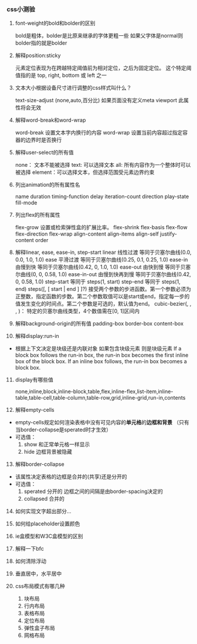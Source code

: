 ### css小测验

1. font-weight的bold和bolder的区别

	bold是粗体，bolder是比原来继承的字体更粗一些 如果父字体是normal则 bolder指的就是bolder


2. 解释position:sticky

	元素定位表现为在跨越特定阈值前为相对定位，之后为固定定位。
	这个特定阈值指的是 top, right, bottom 或 left 之一

3. 文本大小根据设备尺寸进行调整的css样式叫什么？

	text-size-adjust (none,auto,百分比)
	如果页面没有定义meta viewport 此属性将会无效

4. 解释word-break和word-wrap

	word-break 设置文本字内换行的内容
	word-wrap 设置当前内容超过指定容器的边界时是否换行


5. 解释user-select的所有值
   
   none： 文本不能被选择
   text: 可以选择文本
   all: 所有内容作为一个整体时可以被选择
   element：可以选择文本，但选择范围受元素边界约束




6. 列出animation的所有属性名

	name
	duration
	timing-function
	delay
	iteration-count
	direction
	play-state
	fill-mode



7. 列出flex的所有属性

	flex-grow 设置或检索弹性盒的扩展比率。
	flex-shrink
	flex-basis
	flex-flow
	flex-direction
	flex-wrap
	align-content
	align-items
	align-self
	justify-content
	order




8. 解释linear, ease, ease-in, step-start
linear 线性过渡 等同于贝塞尔曲线(0.0, 0.0, 1.0, 1.0)
ease 平滑过渡 等同于贝塞尔曲线(0.25, 0.1, 0.25, 1.0)
ease-in 由慢到快 等同于贝塞尔曲线(0.42, 0, 1.0, 1.0)
ease-out 由快到慢 等同于贝塞尔曲线(0, 0, 0.58, 1.0)
ease-in-out 由慢到快再到慢 等同于贝塞尔曲线(0.42, 0, 0.58, 1.0)
step-start 等同于 steps(1, start)
step-end 等同于 steps(1, end)
steps(<integer>[, [ start | end ] ]?) 接受两个参数的步进函数。第一个参数必须为正整数，指定函数的步数。第二个参数取值可以是start或end，指定每一步的值发生变化的时间点。第二个参数是可选的，默认值为end。
cubic-bezier(<number>, <number>, <number>, <number>)：
特定的贝塞尔曲线类型，4个数值需在[0, 1]区间内




9. 解释background-origin的所有值
	padding-box
	border-box
	content-box




10. 解释display:run-in

- 根据上下文决定是块级还是内联对象
	如果包含块级元素 则是块级元素
	If a block box follows the run-in box, the run-in box becomes the first inline box of the block box.
	If an inline box follows, the run-in box becomes a block box.


11. display有哪些值

	none,inline,block,inline-block,table,flex,inline-flex,list-item,inline-table,table-cell,table-column,table-row,grid,inline-grid,run-in,contents


12. 解释empty-cells

- empty-cells规定如何渲染表格中没有可见内容的**单元格**的**边框和背景** （只有当border-collapse是sperated时才生效）
- 可选值：
 	1. show 和正常单元格一样显示
 	2. hide 边框背景被隐藏

13. 解释border-collapse

- 该属性决定表格的边框是合并的(共享)还是分开的
- 可选值：
	1. sperated 分开的 边框之间的间隔是由border-spacing决定的
	2. collapsed 合并的


14. 如何实现文字超出部分...











15. 如何给placeholder设置颜色










16. ie盒模型和W3C盒模型的区别







17. 解释一下bfc










18. 如何清除浮动











19. 垂直居中，水平居中






20. css布局模式有哪几种

	1. 块布局
	2. 行内布局
	3. 表格布局
	4. 定位布局
	5. 弹性盒子布局
	6. 网格布局





















